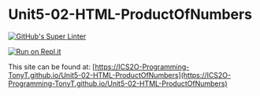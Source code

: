 # Unit5-02-HTML-ProductOfNumbers
[![GitHub's Super Linter](https://github.com/ICS2O-Programming-TonyT/Unit5-02-HTML-ProductOfNumbers/workflows/GitHub's%20Super%20Linter/badge.svg)](https://github.com/ICS2O-Programming-TonyT/Unit5-02-HTML-ProductOfNumbers/actions)


[![Run on Repl.it](https://repl.it/badge/github/ICS2O-Programming-TonyT/Unit5-02-HTML-ProductOfNumbers)](https://repl.it/github/ICS2O-Programming-TonyT/Unit5-02-HTML-ProductOfNumbers)


This site can be found at: [https://ICS2O-Programming-TonyT.github.io/Unit5-02-HTML-ProductOfNumbers](https://ICS2O-Programming-TonyT.github.io/Unit5-02-HTML-ProductOfNumbers)